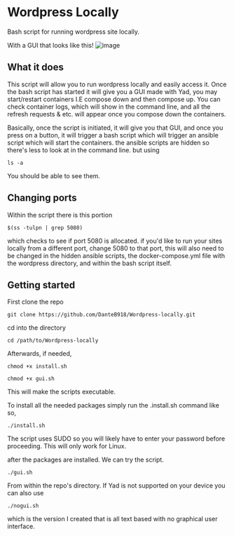 # Wordpress Locally

Bash script for running wordpress site locally.

With a GUI that looks like this!
![image](https://user-images.githubusercontent.com/100642899/204152751-2c350f10-a509-451c-a982-ea35a5e09539.png)


## What it does

This script will allow you to run wordpress locally and easily access it. Once the bash script has started
it will give you a GUI made with Yad, you may start/restart containers I.E compose down and then compose up. 
You can check container logs, which will show in the command line, and all the refresh requests & etc. will appear once you compose down the containers. 

Basically, once the script is initiated, it will give you that GUI, and once you press on a button, it will trigger a bash script which will trigger an ansible script which will start the containers. the ansible scripts are hidden so there's less to look at in the command line. but using
```
ls -a
```
You should be able to see them.

## Changing ports

Within the script there is this portion

```
$(ss -tulpn | grep 5080)
```
which checks to see if port 5080 is allocated.
if you'd like to run your sites locally from a different port, change 5080 to that port, this will also need to be changed in the hidden ansible scripts, 
the docker-compose.yml file with the wordpress directory, and within the bash script itself.

## Getting started

First clone the repo

```
git clone https://github.com/DanteB918/Wordpress-locally.git
```

cd into the directory

```
cd /path/to/Wordpress-locally
```
Afterwards,
if needed,
```
chmod +x install.sh
```
```
chmod +x gui.sh
```
This will make the scripts executable.


To install all the needed packages simply run the .install.sh command like so,
```
./install.sh
```
The script uses SUDO so you will likely have to enter your password before proceeding. This will only work for Linux.

after the packages are installed. We can try the script.
```
./gui.sh
```
From within the repo's directory.
If Yad is not supported on your device you can also use 
```
./nogui.sh
```
which is the version I created that is all text based with no graphical user interface.
